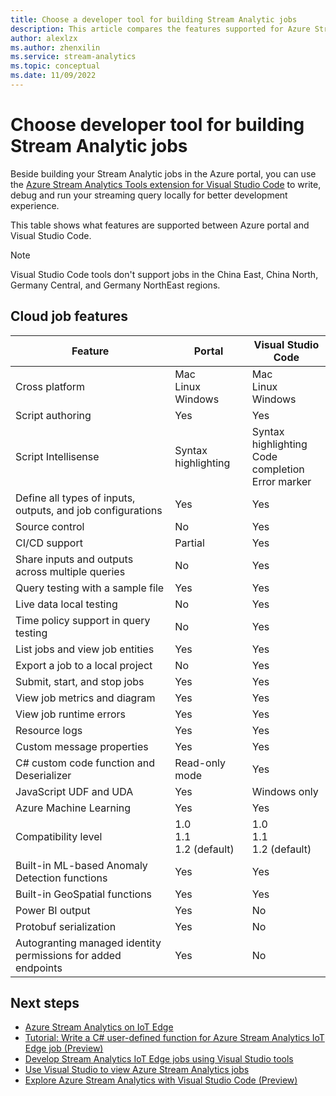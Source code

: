 ```yaml
---
title: Choose a developer tool for building Stream Analytic jobs
description: This article compares the features supported for Azure Stream Analytics cloud and IoT Edge jobs in the Azure portal, Visual Studio, and Visual Studio Code.
author: alexlzx
ms.author: zhenxilin
ms.service: stream-analytics
ms.topic: conceptual
ms.date: 11/09/2022
---
```


# Choose developer tool for building Stream Analytic jobs

Beside building your Stream Analytic jobs in the Azure portal, you can use the [Azure Stream Analytics Tools extension for Visual Studio Code](quick-create-visual-studio-code.md) to write, debug and run your streaming query locally for better development experience. 

This table shows what features are supported between Azure portal and Visual Studio Code. 

> [!NOTE]
> Visual Studio Code tools don't support jobs in the China East, China North, Germany Central, and Germany NorthEast regions.

## Cloud job features

|Feature  |Portal  |Visual Studio Code  |
|---------|---------|---------|
|Cross platform     |Mac</br>Linux</br>Windows        |Mac</br>Linux</br>Windows          |
|Script authoring     |Yes         |Yes         |
|Script Intellisense     |Syntax highlighting         |Syntax highlighting</br>Code completion</br>Error marker         |
|Define all types of inputs, outputs, and job configurations     |Yes         |Yes         |
|Source control     |No          |Yes         |
|CI/CD support     |Partial         |Yes         |
|Share inputs and outputs across multiple queries     |No          |Yes         |
|Query testing with a sample file     |Yes        |Yes         |
|Live data local testing     |No        |Yes      |
| Time policy support in query testing | No        |Yes      |
|List jobs and view job entities     |Yes          |Yes         |
|Export a job to a local project     |No        |Yes         |
|Submit, start, and stop jobs     |Yes          |Yes         |
|View job metrics and diagram     |Yes         |Yes         |
|View job runtime errors     |Yes        |Yes         |
|Resource logs     |Yes        |Yes         |
|Custom message properties     |Yes        |Yes       |
|C# custom code function and Deserializer|Read-only mode|Yes|
|JavaScript UDF and UDA     |Yes        |Windows only         |
|Azure Machine Learning      |Yes        |Yes         |
|Compatibility level     |1.0</br>1.1</br>1.2  (default)         |1.0</br>1.1</br>1.2 (default)           |
|Built-in ML-based Anomaly Detection functions     |Yes         |Yes         |
|Built-in GeoSpatial functions     |Yes         |Yes         |
| Power BI output | Yes | No |
| Protobuf serialization | Yes | No |
| Autogranting managed identity permissions for added endpoints | Yes | No | 

<!-- 
|Feature  |Portal  |Visual Studio  |Visual Studio Code  |
|---------|---------|---------|---------|
|Cross platform     |Mac</br>Linux</br>Windows         |Windows        |Mac</br>Linux</br>Windows          |
|Script authoring     |Yes         |Yes         |Yes         |
|Script Intellisense     |Syntax highlighting         |Syntax highlighting</br>Code completion</br>Error marker         |Syntax highlighting</br>Code completion</br>Error marker         |
|Define all types of inputs, outputs, and job configurations     |Yes         |Yes         |Yes         |
|Source control     |No         |Yes         |Yes         |
|CI/CD support     |Partial         |Yes         |Yes         |
|Share inputs and outputs across multiple queries     |No         |Yes         |Yes         |
|Query testing with a sample file     |Yes         |Yes        |Yes         |
|Live data local testing     |No         |Yes       |Yes      |
|List jobs and view job entities     |Yes         |Yes        |Yes         |
|Export a job to a local project     |No         |Yes         |Yes         |
|Submit, start, and stop jobs     |Yes         |Yes         |Yes         |
|View job metrics and diagram     |Yes         |Yes         |Yes         |
|View job runtime errors     |Yes         |Yes         |Yes         |
|Resource logs     |Yes         |No         |Yes         |
|Custom message properties     |Yes         |Yes         |Yes       |
|C# custom code function and Deserializer|Read-only mode|Yes|Yes|
|JavaScript UDF and UDA     |Yes         |Yes         |Windows only         |
|Azure Machine Learning      |Yes        |Yes         |Yes         |
|Compatibility level     |1.0</br>1.1</br>1.2  (default)         |1.0</br>1.1</br>1.2 (default)           |1.0</br>1.1</br>1.2 (default)           |
|Built-in ML-based Anomaly Detection functions     |Yes         |Yes         |Yes         |
|Built-in GeoSpatial functions     |Yes         |Yes         |Yes         |
 -->

<!-- 
## IoT Edge job features

|Feature  |Portal  |Visual Studio  |Visual Studio Code  |
|---------|---------|---------|---------|
|Job authoring     |Yes         |Yes         |No         |
|Source control     |No         |Yes         |No         |
|Export a job to a local project     |No         |Yes         |No         |
|Query testing with a sample file     |Yes         |Yes         |No         |
|Share inputs and outputs across multiple queries     |No         |Yes         |No         |
|C# UDF     |No         |Yes         |No         |
|Submit jobs     |Yes         |Yes         |No         |
|List jobs and view job entities     |Yes         |Yes         |No         |
|View job metrics and diagram     |Yes         |Partial         |No         |
|View job runtime errors     |Yes         |Partial         |No         |
|CI/CD support     |No         |No         |No         | -->


## Next steps

* [Azure Stream Analytics on IoT Edge](stream-analytics-edge.md)
* [Tutorial: Write a C# user-defined function for Azure Stream Analytics IoT Edge job (Preview)](stream-analytics-edge-csharp-udf.md)
* [Develop Stream Analytics IoT Edge jobs using Visual Studio tools](stream-analytics-tools-for-visual-studio-edge-jobs.md)
* [Use Visual Studio to view Azure Stream Analytics jobs](stream-analytics-vs-tools.md)
* [Explore Azure Stream Analytics with Visual Studio Code (Preview)](visual-studio-code-explore-jobs.md)


